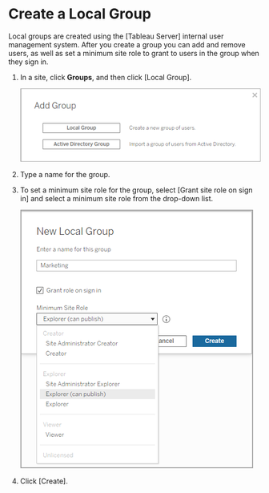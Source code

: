 

Create a Local Group
====================
Local groups are created using the [Tableau
Server] internal user management system. After
you create a group you can add and remove users, as well as set a
minimum site role to grant to users in the group when they sign in.

1.  In a site, click **Groups**, and then click [Local
    Group].

    ![](./images/grantrole_atgroup.png)

2.  Type a name for the group.

3.  To set a minimum site role for the group, select [Grant site role on
    sign in] and select a minimum site role from the
    drop-down list.

    ![](./images/grant_localgroup.png)

4.  Click [Create].
